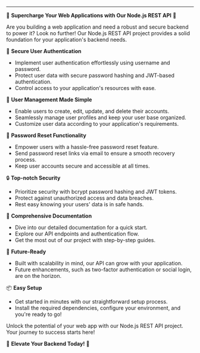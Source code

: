 
---
🚀 **Supercharge Your Web Applications with Our Node.js REST API** 🚀

Are you building a web application and need a robust and secure backend to power it? Look no further! Our Node.js REST API project provides a solid foundation for your application's backend needs.

🔐 **Secure User Authentication**
- Implement user authentication effortlessly using username and password.
- Protect user data with secure password hashing and JWT-based authentication.
- Control access to your application's resources with ease.

👤 **User Management Made Simple**
- Enable users to create, edit, update, and delete their accounts.
- Seamlessly manage user profiles and keep your user base organized.
- Customize user data according to your application's requirements.

🔑 **Password Reset Functionality**
- Empower users with a hassle-free password reset feature.
- Send password reset links via email to ensure a smooth recovery process.
- Keep user accounts secure and accessible at all times.

🔒 **Top-notch Security**
- Prioritize security with bcrypt password hashing and JWT tokens.
- Protect against unauthorized access and data breaches.
- Rest easy knowing your users' data is in safe hands.

📝 **Comprehensive Documentation**
- Dive into our detailed documentation for a quick start.
- Explore our API endpoints and authentication flow.
- Get the most out of our project with step-by-step guides.

🌟 **Future-Ready**
- Built with scalability in mind, our API can grow with your application.
- Future enhancements, such as two-factor authentication or social login, are on the horizon.

📦 **Easy Setup**
- Get started in minutes with our straightforward setup process.
- Install the required dependencies, configure your environment, and you're ready to go!


Unlock the potential of your web app with our Node.js REST API project. Your journey to success starts here!

🚀 **Elevate Your Backend Today!** 🚀

